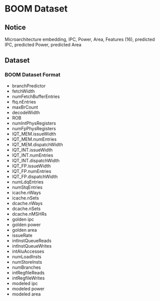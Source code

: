 # BOOM Dataset

## Notice

Microarchitecture embedding, IPC, Power, Area, Features (16), predicted IPC, predicted Power, predicted Area

## Dataset

### BOOM Dataset Format
- branchPredictor
- fetchWidth
- numFetchBufferEntries
- ftq.nEntries
- maxBrCount
- decodeWidth
- ROB
- numIntPhysRegisters
- numFpPhysRegisters
- IQT_MEM.issueWidth
- IQT_MEM.numEntries
- IQT_MEM.dispatchWidth
- IQT_INT.issueWidth
- IQT_INT.numEntries
- IQT_INT.dispatchWidth
- IQT_FP.issueWidth
- IQT_FP.numEntries
- IQT_FP.dispatchWidth
- numLdqEntries
- numStqEntries
- icache.nWays
- icache.nSets
- dcache.nWays
- dcache.nSets
- dcache.nMSHRs
- golden ipc
- golden power
- golden area
- issueRate
- intInstQueueReads
- intInstQueueWrites
- intAluAccesses
- numLoadInsts
- numStoreInsts
- numBranches
- intRegfileReads
- intRegfileWrites
- modeled ipc
- modeled power
- modeled area
